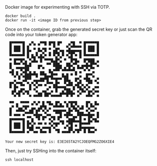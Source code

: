 Docker image for experimenting with SSH via TOTP.

```
docker build .
docker run -it <image ID from previous step>
```

Once on the container, grab the generated secret key or just scan the QR code into your token generator app:

```
  █▀▀▀▀▀█  ▄▀▄ ▄▀▀█ █▀█ █▀   ▄▀█  ▀ █▀▀▀▀▀█
  █ ███ █ █  ▄ ▄ ▄▄ ▄ ▀▄▄   ▀▄▀▀▀▀▀ █ ███ █
  █ ▀▀▀ █ █▀  ▄▀▀▄▀ ▄ ██▄▀█ ▀███▀▀█ █ ▀▀▀ █
  ▀▀▀▀▀▀▀ █ █▄▀▄█▄▀ ▀ ▀▄▀▄▀ ▀▄█ ▀ █ ▀▀▀▀▀▀▀
  ▀ █▀▀█▀▄ ▀▄█▄ █ ▀▀▀█▄█▀▄ ▀  █▀█▄  █▀███ ▄
  █ ▀▀▀ ▀█▄█   ▄▄  ▀▀ ███▄  ██▄▀▀▄ ▄▄█▄█▀▀▄
  ▀▄ ▀▀█▀██    ▀ ▀  ▄ ▄██▀▄█▄█▄█ ▀▀▀▄▀▄▀▀
  ▀█ █ ▄▀█▄█▄█▄ ██▄ ▀█▄▄  ▄ ▄ ▄ █ ▀  ▄▄▄▀
    ▀ █ ▀███  ▀ ▄▄██▀█▄▄▄▄▀██   ▄▄▀ ▄█▄ ▀ ▄
  ▄▄▀▄▄▄▀▀▄ ▄▀█▀▀▀ █▄▄ █▄  █▀█▄ ▀▄█  ▀██ ▀▄
  █ █▄ ▀▀  █ ▀▄▀▀ ▀ ▄ ██▄▄▄▄▀▀▀▄▀█▄▀▄▀▄  ▄▄
   ▄█ ▄█▀▄▄▀ ▀▄  ▄▄▀ ▄ █  ▄▀██▄▀ ▄▀█▄▀▄▄▀▄▄
   ▀▄▀█ ▀ ▀▄ ▄▄██ ██▀▄▄▄▄█▀▀█▀█▀ ▄▀  ▄█▄▀ ▄

  ▀▀ ▄ ▀▀▀▀ ▄▀▄▀ █ ▀█▄ █▀▄ ▀▄▀█▀█    █▀▄ █▄
  ▄▀ ▀▄▄▀█▀ ▄▄ ▄█▀█ ▄ ▀▀▀▀▀ ▀▄▀█▄▀▄█ ▀▄▀▀▄
  █  ▀▀▀▀▄▄██ █▀ ▀▄▀  ▀███▀▀▄█▀ ▀█▄▄ ▀▄▀▀ ▄
  ▀ ▀▀▀ ▀ ▄▄ ▀██▀▄▄▀▀▄▄ ▄█ ▀█▀▀▄▄▀█▀▀▀██▀ █
  █▀▀▀▀▀█ ▄ █  ▀ ▀  ▀▄▀ ▀▄▄ ▄███▄▄█ ▀ █▄▀█▄
  █ ███ █ █▀▄▀ ▀▀ ▀ ▀▄▀█▀ ▀ ▄▀█ ▄ █▀▀▀▀
  █ ▀▀▀ █ ▀██ ▀▀▄▀▀▀█ ▀▄▄  ▀ ██ ▄▄█▀█▀█▀▀▄
  ▀▀▀▀▀▀▀ ▀  ▀▀ ▀▀▀ ▀   ▀ ▀▀▀▀ ▀ ▀  ▀ ▀▀▀

Your new secret key is: E3EI65TA2YCJOEQFMG2ZO6XIE4
```

Then, just try SSHing into the container itself:

```
ssh localhost
```
